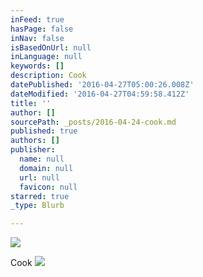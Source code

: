 ```yaml
---
inFeed: true
hasPage: false
inNav: false
isBasedOnUrl: null
inLanguage: null
keywords: []
description: Cook
datePublished: '2016-04-27T05:00:26.008Z'
dateModified: '2016-04-27T04:59:58.412Z'
title: ''
author: []
sourcePath: _posts/2016-04-24-cook.md
published: true
authors: []
publisher:
  name: null
  domain: null
  url: null
  favicon: null
starred: true
_type: Blurb

---
```

![](https://the-grid-user-content.s3-us-west-2.amazonaws.com/14a1ef69-d5cd-4a5e-852f-92df966a3edd.jpg)

Cook
![](https://the-grid-user-content.s3-us-west-2.amazonaws.com/c301b2cb-1065-48ce-a2b3-01c4602452a3.jpg)